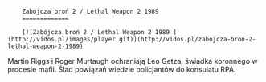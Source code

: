 
        Zabójcza broń 2 / Lethal Weapon 2 1989 
        =============
        
        [![Zabójcza broń 2 / Lethal Weapon 2 1989 ](http://vidos.pl/images/player.gif)](http://vidos.pl/zabojcza-bron-2-lethal-weapon-2-1989)
        
        
 Martin Riggs i Roger Murtaugh ochraniają Leo Getza, świadka koronnego w procesie mafii. Ślad powiązań wiedzie policjantów do konsulatu RPA.
    